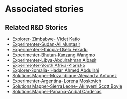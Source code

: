 # Associated stories

<!-- !!DO NOT REMOVE!! start autogenerated hyperlinks -->
## Related R&D Stories
- [Explorer\- Zimbabwe\- Violet Katio](/RnD-Archive/stories/?doc=Explorers_ZWE)
- [Experimenter-Sudan-Ali Muntasir](/RnD-Archive/stories/?doc=Experimenters_SDN)
- [Experimenter-Ethiopia-Okelo Fekadu](/RnD-Archive/stories/?doc=Experimenters_ETH)
- [Experimenter-Bhutan-Kunzang Wangmo](/RnD-Archive/stories/?doc=Experimenters_BTN)
- [Experimenter-Libya-Abdulrahman Albasir](/RnD-Archive/stories/?doc=Experimenters_LBY)
- [Experimenter-South Africa-Klariska](/RnD-Archive/stories/?doc=Experimenters_ZAF)
- [Explorer\-Somalia\- Hadan Ahmed Abdullahi](/RnD-Archive/stories/?doc=Explorers_SOM)
- [Solutions Mapper-Mozambique-Alexandra Antunez](/RnD-Archive/stories/?doc=SolutionMappers_MOZ)
- [Experimenter-Argentina- Lorena Moskovich](/RnD-Archive/stories/?doc=Experimenters_ARG)
- [Solutions Mapper-Sierra Leone- Akinyemi Scott Boyle](/RnD-Archive/stories/?doc=SolutionMappers_SLE)
- [Solutions Mapper-Panama-Anibal Cardenas](/RnD-Archive/stories/?doc=SolutionMappers_PAN)
<!-- !!DO NOT REMOVE!! end autogenerated hyperlinks -->